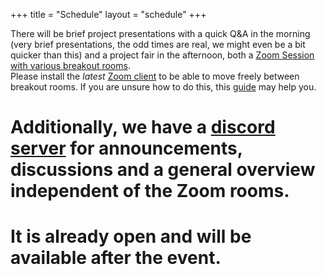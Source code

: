 +++
title = "Schedule"
layout = "schedule"
+++

There will be brief project presentations with a quick Q&A in the morning (very brief presentations, the odd times are real, we might even be a bit quicker than this) and
a project fair in the afternoon, both a [Zoom Session with various breakout rooms](https://htw-berlin.zoom.us/j/97780958236).\
Please install the *latest* [Zoom client](https://zoom.us/download) to be able to move freely between breakout rooms.
If you are unsure how to do this, this [guide](/zoom-help) may help you.
# Additionally, we have a [discord server](https://discord.gg/RxBsnMqHyX) for announcements, discussions and a general overview independent of the Zoom rooms.
# It is already open and will be available after the event.
